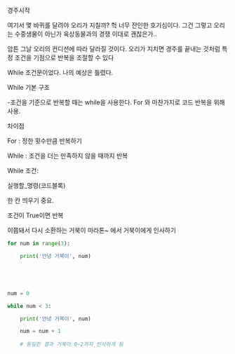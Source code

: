 경주시작


여기서 몇 바퀴를 달려야 오리가 지칠까? 헉 너무 잔인한 호기심이다. 그건 그렇고 오리는 수중생물이 아닌가 육상동물과의 경쟁 이대로 괜찮은가..

 

암튼 그날 오리의 컨디션에 따라 달라질 것이다. 오리가 지치면 경주를 끝내는 것처럼 특정 조건을 기점으로 반복을 조절할 수 있다

While 조건문이었다. 나의 예상은 틀렸다.

 

 

While 기본 구조

-조건을 기준으로 반복할 때는 while을 사용한다. For 와 마찬가지로 코드 반복을 위해 사용.

 

차이점

For : 정한 횟수만큼 반복하기

While : 조건을 더는 만족하지 않을 때까지 반복

 

While 조건:

실행할_명령(코드블록)

 

한 칸 띄우기 중요.

조건이 True이면 반복

 

 

 

이쯤돼서 다시 소환하는 거북이 마라톤~ 에서 거북이에게 인사하기

 
``` py 
for num in range(3):

    print('안녕 거북이', num)





num = 0

while num < 3:

    print('안녕 거북이', num)

    num = num + 1
    
    # 동일한 결과 거북이 0~2까지 인사하게 됨

```